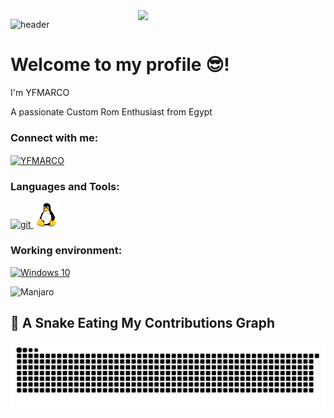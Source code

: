 <!---
![header](https://capsule-render.vercel.app/api?type=wave&color=gradient&height=280&section=header&text=Spider%20Team%20🕷🕸&fontSize=90)
--->

<img align="right" width="300" src="https://media.tenor.com/pT_eK7L76OEAAAAC/coding-computer-coding.gif" />


![header](https://capsule-render.vercel.app/api?type=venom&height=300&color=gradient&text=YFMARCO%20&fontColor=7f00ff&animation=twinkling)

# Welcome to my profile 😎!
I'm YFMARCO

A passionate Custom Rom Enthusiast from Egypt

<h3 align="left">Connect with me:</h3>
<p align="left"> 
<a href="https://t.me/YFMARCO/" target="blank"><img align="center" src="https://cloud.githubusercontent.com/assets/29163250/26754498/4422864c-487c-11e7-9131-3109433ebf24.png" alt="YFMARCO" height="40" width="40" /></a>
</p>

<h3 align="left">Languages and Tools:</h3>
<p align="left"> <a href="https://git-scm.com/" target="_blank" rel="noreferrer"> <img src="https://www.vectorlogo.zone/logos/git-scm/git-scm-icon.svg" alt="git" width="40" height="40"/> </a> <a href="https://www.linux.org/" target="_blank" rel="noreferrer"> <img src="https://raw.githubusercontent.com/devicons/devicon/master/icons/linux/linux-original.svg" alt="linux" width="40" height="40"/> </a> </p>

<h3 align="left">Working environment:</h3>

[![Windows 10](https://img.shields.io/badge/Windows%2011-00adef?style=flat-square&logo=windows&logoColor=ffffff)](https://www.microsoft.com/en-in/software-download/windows10)

![Manjaro](https://img.shields.io/badge/Manjaro-34be5b?style=for-the-badge&logo=manjaro&logoColor=white)
 

## 🐍 A Snake Eating My Contributions Graph

<p align="center">
	<picture>
		  <source media="(prefers-color-scheme: dark)" srcset="https://raw.githubusercontent.com/7oSkaaa/7oSkaaa/output/github-contribution-grid-snake-dark.svg">
		  <source media="(prefers-color-scheme: light)" srcset="https://raw.githubusercontent.com/7oSkaaa/7oSkaaa/output/github-contribution-grid-snake.svg">
		  <img alt="github contribution grid snake animation" src="https://raw.githubusercontent.com/7oSkaaa/7oSkaaa/output/github-contribution-grid-snake.svg">
	</picture>
</p>
